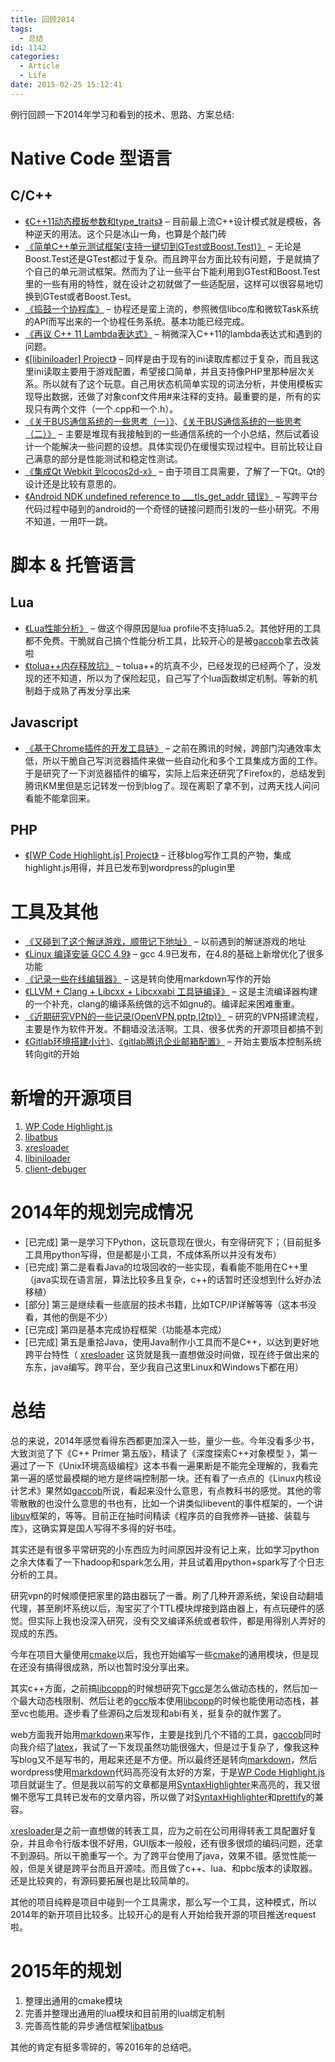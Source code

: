 ```yaml
---
title: 回顾2014
tags:
  - 总结
id: 1142
categories:
  - Article
  - Life
date: 2015-02-25 15:12:41
---
```


<!-- toc -->

例行回顾一下2014年学习和看到的技术、思路、方案总结:

# Native Code 型语言
## C/C++
+ [《C++11动态模板参数和type_traits》](https://www.owent.net/2014/971.html) – 目前最上流C++设计模式就是模板，各种逆天的用法。这个只是冰山一角，也算是个敲门砖
+ [《简单C++单元测试框架(支持一键切到GTest或Boost.Test)》](https://www.owent.net/2014/1031.html) – 无论是Boost.Test还是GTest都过于复杂。而且跨平台方面比较有问题，于是就搞了个自己的单元测试框架。然而为了让一些平台下能利用到GTest和Boost.Test里的一些有用的特性，就在设计之初就做了一些适配层，这样可以很容易地切换到GTest或者Boost.Test。
+ [《捣鼓一个协程库》](https://www.owent.net/2014/1000.html) – 协程还是蛮上流的，参照微信libco库和微软Task系统的API而写出来的一个协程任务系统。基本功能已经完成。
+ [《再议 C++ 11 Lambda表达式》](https://www.owent.net/2014/1060.html) – 稍微深入C++11的lambda表达式和遇到的问题。
+ [《[libiniloader] Project》](https://www.owent.net/2014/1081.html) – 同样是由于现有的ini读取库都过于复杂，而且我这里ini读取主要用于游戏配置，希望接口简单，并且支持像PHP里那种层次关系。所以就有了这个玩意。自己用状态机简单实现的词法分析，并使用模板实现导出数据，还做了对象conf文件用#来注释的支持。最重要的是，所有的实现只有两个文件（一个.cpp和一个.h）。
+ [《关于BUS通信系统的一些思考（一）》](https://www.owent.net/2014/1090.html)、[《关于BUS通信系统的一些思考（二）》](https://www.owent.net/2014/1099.html) – 主要是堆现有我接触到的一些通信系统的一个小总结，然后试着设计一个能解决一些问题的设想。具体实现仍在缓慢实现过程中。目前比较让自己满意的部分是性能测试和稳定性测试。
+ [《集成Qt Webkit 到cocos2d-x》](https://www.owent.net/2014/1120.html) – 由于项目工具需要，了解了一下Qt。Qt的设计还是比较有意思的。
+ [《Android NDK undefined reference to ___tls_get_addr 错误》](https://www.owent.net/2015/1140.html) – 写跨平台代码过程中碰到的android的一个奇怪的链接问题而引发的一些小研究。不用不知道，一用吓一跳。

# 脚本 & 托管语言
## Lua
+ [《Lua性能分析》](https://www.owent.net/2014/1128.html) – 做这个得原因是lua profile不支持lua5.2。其他好用的工具都不免费。干脆就自己搞个性能分析工具，比较开心的是被[gaccob](http://gaccob.com/)拿去改装啦
+ [《tolua++内存释放坑》](https://www.owent.net/2015/1133.html) – tolua++的坑真不少，已经发现的已经两个了，没发现的还不知道，所以为了保险起见，自己写了个lua函数绑定机制。等新的机制趋于成熟了再发分享出来

## Javascript
+ [《基于Chrome插件的开发工具链》](https://www.owent.net/2014/1054.html) – 之前在腾讯的时候，跨部门沟通效率太低，所以干脆自己写浏览器插件来做一些自动化和多个工具集成方面的工作。于是研究了一下浏览器插件的编写，实际上后来还研究了Firefox的，总结发到腾讯KM里但是忘记转发一份到blog了。现在离职了拿不到，过两天找人问问看能不能拿回来。

## PHP
+ [《[WP Code Highlight.js] Project》](https://www.owent.net/2014/1066.html) – 迁移blog写作工具的产物，集成highlight.js用得，并且已发布到wordpress的plugin里

# 工具及其他
+ [《又碰到了这个解谜游戏，顺带记下地址》](https://www.owent.net/2014/1036.html) – 以前遇到的解谜游戏的地址
+ [《Linux 编译安装 GCC 4.9》](https://www.owent.net/2014/1038.html) – gcc 4.9已发布，在4.8的基础上新增优化了很多功能
+ [《记录一些在线编辑器》](https://www.owent.net/2014/1076.html) – 这是转向使用markdown写作的开始
+ [《LLVM + Clang + Libcxx + Libcxxabi 工具链编译》](https://www.owent.net/2014/1101.html) – 这是主流编译器构建的一个补充，clang的编译系统做的远不如gnu的。编译起来困难重重。
+ [《近期研究VPN的一些记录(OpenVPN,pptp,l2tp)》](https://www.owent.net/2014/1105.html) – 研究的VPN搭建流程，主要是作为软件开发。不翻墙没法活啊。工具、很多优秀的开源项目都搞不到
+ [《Gitlab环境搭建小计》](https://www.owent.net/2014/1110.html)、[《gitlab腾讯企业邮箱配置》](https://www.owent.net/2015/1138.html) – 开始主要版本控制系统转向git的开始

# 新增的开源项目

1.  [WP Code Highlight.js](https://github.com/owent/WP-Code-Highlight.js)
2.  [libatbus](https://github.com/atframework/libatbus)
3.  [xresloader](https://github.com/xresloader/xresloader)
4.  [libiniloader](https://github.com/owent/libiniloader)
5.  [client-debuger](https://github.com/owent/client-debuger)

# 2014年的规划完成情况

* [已完成] 第一是学习下Python，这玩意现在很火，有空得研究下；（目前挺多工具用python写得，但是都是小工具，不成体系所以并没有发布）
* [已完成] 第二是看看Java的垃圾回收的一些实现，看看能不能用在C++里（java实现在语言层，算法比较多且复杂，c++的话暂时还没想到什么好办法移植）
* [部分] 第三是继续看一些底层的技术书籍，比如TCP/IP详解等等（这本书没看，其他的倒是不少）
* [已完成] 第四是基本完成协程框架（功能基本完成）
* [已完成] 第五是重拾Java，使用Java制作小工具而不是C++，以达到更好地跨平台特性（ [xresloader](https://github.com/xresloader/xresloader) 这货就是我一直想做没时间做，现在终于做出来的东东，java编写。跨平台，至少我自己这里Linux和Windows下都在用）

# 总结

总的来说，2014年感觉看得东西都更加深入一些，量少一些。今年没看多少书，大致浏览了下《C++ Primer 第五版》，精读了《深度探索C++对象模型 》，第一遍过了一下《Unix环境高级编程》这本书看一遍果断是不能完全理解的，我看完第一遍的感觉最模糊的地方是终端控制那一块。还有看了一点点的《Linux内核设计艺术》果然如[gaccob](http://gaccob.com/)所说，看起来没什么意思，有点教科书的感觉。其他的零零散散的也没什么意思的书也有，比如一个讲类似libevent的事件框架的，一个讲[libuv](https://github.com/libuv/libuv)框架的，等等。目前正在抽时间精读《程序员的自我修养—链接、装载与库》，这确实算是国人写得不多得的好书哇。

其实还是有很多平常研究的小东西应为时间原因并没有记上来，比如学习python之余大体看了一下hadoop和spark怎么用，并且试着用python+spark写了个日志分析的工具。

研究vpn的时候顺便把家里的路由器玩了一番。刷了几种开源系统，架设自动翻墙代理，甚至刷坏系统以后，淘宝买了个TTL模块焊接到路由器上，有点玩硬件的感觉。但实际上我也没深入研究，没有交叉编译系统或者软件，都是用得别人弄好的现成的东西。

今年在项目大量使用[cmake](http://cmake.org/)以后，我也开始编写一些[cmake](http://cmake.org/)的通用模块，但是现在还没有搞得很成熟，所以也暂时没分享出来。

其实c++方面，之前搞[libcopp](https://github.com/owent/libcopp)的时候想研究下[gcc](http://gcc.gnu.org/)是怎么做动态栈的，然后加一个最大动态栈限制、然后让老的[gcc](http://gcc.gnu.org/)版本使用[libcopp](https://github.com/owent/libcopp)的时候也能使用动态栈，甚至vc也能用。逐步看了些源码之后发现和abi有关，挺复杂的就作罢了。

web方面我开始用[markdown](http://zh.wikipedia.org/zh/Markdown)来写作，主要是找到几个不错的工具，[gaccob](http://gaccob.com/)同时向我介绍了[latex](http://zh.wikipedia.org/zh/LaTeX)，我试了一下发现虽然功能很强大，但是过于复杂了，像我这种写blog又不是写书的，用起来还是不方便。所以最终还是转向[markdown](http://zh.wikipedia.org/zh/Markdown)，然后wordpress使用[markdown](http://zh.wikipedia.org/zh/Markdown)代码高亮没有太好的方案，于是[WP Code Highlight.js](https://github.com/owent/WP-Code-Highlight.js) 项目就诞生了。但是我以前写的文章都是用[SyntaxHighlighter](http://alexgorbatchev.com/SyntaxHighlighter/)来高亮的，我又很懒不愿写工具转已发布的文章内容，所以做了对[SyntaxHighlighter](http://alexgorbatchev.com/SyntaxHighlighter/)和[prettify](https://code.google.com/p/google-code-prettify/)的兼容。

[xresloader](https://github.com/xresloader/xresloader)是之前一直想做的转表工具，应为之前在公司用得转表工具配置好复杂，并且命令行版本很不好用，GUI版本一般般，还有很多很烦的编码问题，还拿不到源码。所以干脆重写一个。为了跨平台使用了java，效果不错。感觉性能一般，但是关键是跨平台而且开源哇。而且做了c++、lua、和pbc版本的读取器。还是比较爽的，有源码要拓展也是比较简单的。

其他的项目纯粹是项目中碰到一个工具需求，那么写一个工具，这种模式，所以2014年的新开项目比较多。比较开心的是有人开始给我开源的项目推送request啦。

# 2015年的规划

1.  整理出通用的cmake模块
2.  完善并整理出通用的lua模块和目前用的lua绑定机制
3.  完善高性能的异步通信框架[libatbus](https://github.com/atframework/libatbus)

其他的肯定有挺多零碎的，等2016年的总结吧。